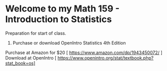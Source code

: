 # Welcome to my Math 159 - Introduction to Statistics

Preparation for start of class.
1.  Purchase or download OpenIntro Statistics 4th Edition

Purchase at Amazon for $20 [ https://www.amazon.com/dp/1943450072/ ]
Download at OpenIntro [ https://www.openintro.org/stat/textbook.php?stat_book=os]

   
